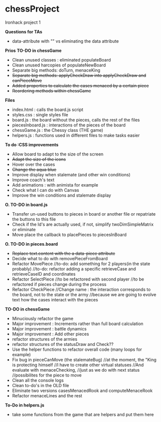 # chessProject
Ironhack project 1

**Questions for TAs**
- data-attribute with "" vs eliminating the data attribute

**Prios**
**TO-DO in chessGame**
- Clean unused classes : eliminated populateBoard
- Clean unused harcopies of populateNewBoard
- Separate big methods: doTurn, menaceKing
- ~~Separate big methods: applyCheckDraw into applyCheckDraw and canPieceMove~~
- ~~Added properties to calculate the cases menaced by a certain piece~~
- ~~Reordering methods within chessGame~~

**Files**
- index.html : calls the board.js script
- styles.css : single styles file
- board.js : the board without the pieces, calls the rest of the files
- piecesInboard.js : interactions of the pieces of the board
- chessGame.js : the Chessy class (THE game)
- helpers.js : functions used in different files to make tasks easier

**To do :CSS improvements**
- Allow board to adapt to the size of the screen
- ~~Adapt the size of the icons~~
- Hover over the cases
- ~~Change the aqua blue~~
- Improve display when stalemate (and other win conditions)
- Improve coach's text
- Add animations : with animista for example
- Check what I can do with Canvas
- Improve the win conditions and stalemate display

**O. TO-DO in board.js**
- Transfer un-used buttons to pieces in board or another file or repatriate the buttons to this file
- Check if the Id's are actually used, if not, simplify twoDimSimpleMatrix or eliminate
- Move place the callback to placePieces to piecesInBoard

**O. TO-DO in pieces.board**
- ~~Replace text.content with the a data-piece attribute~~
- Decide what to do with removePieceFromBoard
- Refactor MovePiece
    //to-do: add something for 2 players(in the state probably)
    //to-do: refactor adding a specific retrieveCase and retrieveCaseID and coordinates
- Refactor SelectPiece
    //to be refactored with second player
    //to be refactored if pieces change during the process
- Refactor CheckPiece
    //Change name : the interaction corresponds to the board, not to the state or the army
    //because we are going to evolve text how the cases interact with the pieces
    
**TO-DO in chessGame**
- Minuciously refactor the game
- Major improvement : Increments rather than full board calculation
- Major improvement : battle dynamics
- Major improvement : Add other pieces
- refactor structures of the armies
- refactor structures of the statusDraw and Check??
- Use the helper functions to refactor overall code (many loops for example)
- Fix bug in pieceCanMove (the stalemateBug)
    //at the moment, the "King is protecting himself
    //I have to create other virtual statuses
    //And evaluate with menaceChecking,
    //just as we do with next status
    //possibilites for the piece to move
- Clean all the console logs
- Clean to-do's in the OLD file
- Eliminate two versions casesMenacedRook and computeMenaceRook
- Refactor menaceLines and the rest

**To-Do in helpers.js**
- take some functions from the game that are helpers and put them here
